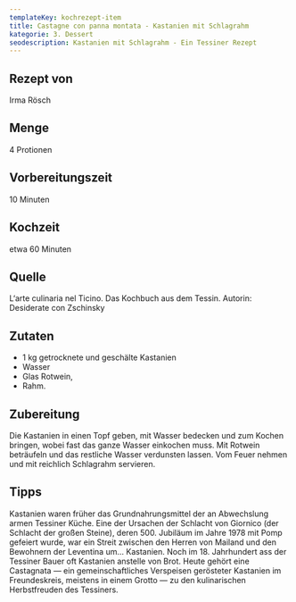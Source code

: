 ```yaml
---
templateKey: kochrezept-item
title: Castagne con panna montata - Kastanien mit Schlagrahm
kategorie: 3. Dessert
seodescription: Kastanien mit Schlagrahm - Ein Tessiner Rezept
---
```

## Rezept von

Irma Rösch

## Menge
4 Protionen


## Vorbereitungszeit
10 Minuten 


## Kochzeit
etwa 60 Minuten


## Quelle

L‘arte culinaria nel Ticino. Das Kochbuch aus dem Tessin. Autorin: Desiderate con Zschinsky

## Zutaten

* 1 kg getrocknete und geschälte Kastanien
* Wasser
* Glas Rotwein, 
* Rahm. 


## Zubereitung

Die Kastanien in einen Topf geben, mit Wasser bedecken und zum Kochen bringen, wobei fast das ganze Wasser einkochen muss. Mit Rotwein beträufeln und das restliche Wasser verdunsten lassen. Vom Feuer nehmen und mit reichlich Schlagrahm servieren. 

## Tipps
Kastanien waren früher das Grundnahrungsmittel der an Abwechslung armen Tessiner Küche. 
Eine der Ursachen der Schlacht von Giornico (der Schlacht der großen Steine), deren 500. Jubiläum im Jahre 1978 mit Pomp gefeiert wurde, war ein Streit zwischen den Herren von Mailand und den Bewohnern der Leventina um... Kastanien. 
Noch im 18. Jahrhundert ass der Tessiner Bauer oft Kastanien anstelle von Brot. 
Heute gehört eine Castagnata — ein gemeinschaftliches Verspeisen gerösteter Kastanien im Freundeskreis, meistens in einem Grotto — zu den kulinarischen Herbstfreuden des Tessiners. 
